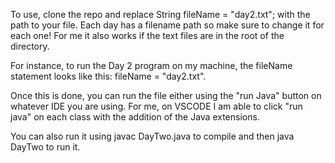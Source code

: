 To use, clone the repo and replace String fileName = "day2.txt"; with the path to your file. Each day has a filename path so make sure to change it for each one! For me it also works if the text files are in the root of the directory.

For instance, to run the Day 2 program on my machine, the fileName statement looks like this: fileName = "day2.txt".

Once this is done, you can run the file either using the "run Java" button on whatever IDE you are using. For me, on VSCODE I am able to click "run java" on each class with the addition of the Java extensions.

You can also run it using javac DayTwo.java to compile and then java DayTwo to run it.
